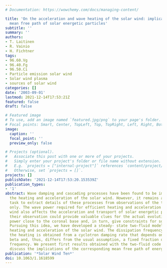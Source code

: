 ```yaml
---
# Documentation: https://wowchemy.com/docs/managing-content/

title: 'On the acceleration and wave heating of the solar wind: implications of the
  mean free path of solar energetic particles'
subtitle: ''
summary: ''
authors:
- T. Laitinen
- R. Vainio
- H. Fichtner
tags:
- 96.60.Vg
- 96.40.Fg
- 96.50.Ci
- Particle emission solar wind
- Solar wind plasma
- sources of solar wind
categories: []
date: '2003-09-01'
lastmod: 2021-12-14T17:53:21Z
featured: false
draft: false

# Featured image
# To use, add an image named `featured.jpg/png` to your page's folder.
# Focal points: Smart, Center, TopLeft, Top, TopRight, Left, Right, BottomLeft, Bottom, BottomRight.
image:
  caption: ''
  focal_point: ''
  preview_only: false

# Projects (optional).
#   Associate this post with one or more of your projects.
#   Simply enter your project's folder or file name without extension.
#   E.g. `projects = ["internal-project"]` references `content/project/deep-learning/index.md`.
#   Otherwise, set `projects = []`.
projects: []
publishDate: '2021-12-14T17:53:20.153539Z'
publication_types:
- '1'
abstract: Wave damping and cascading processes have been found to be important for
  the heating and acceleration of the solar wind. However, it remains a difficult
  task to extract details of these processes from observations of the thermal plasma
  only. The wave power required for efficient heating and acceleration of the solar
  wind also affects the acceleration and transport of solar energetic particles. Thus,
  their observation could provide valuable clues for the actual evolution of the wave
  power close to the coronal base and, in turn, give constraints for solar wind modeling.
  Pursuing this idea, we have developed a steady- state two-fluid model for the wave
  heating and acceleration of the solar wind. The dissipation frequency determining
  the heating is obtained from a cyclotron damping rate that depends on the plasma
  beta and, thus, differs from the usual assumption, a fixed fraction of the ion cyclotron
  frequency. We present first results obtained with the two-fluid code and, in particular,
  discuss the implications of the corresponding mean free path of energetic particles.
publication: '*Solar Wind Ten*'
doi: 10.1063/1.1618599
---
```

